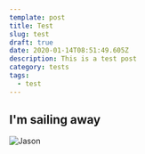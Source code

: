 ```yaml
---
template: post
title: Test
slug: test
draft: true
date: 2020-01-14T08:51:49.605Z
description: This is a test post
category: tests
tags:
  - test
---
```

## I'm sailing away

![Jason](/media/youngjason1980.jpg "Jason")
